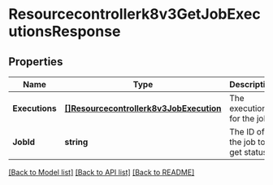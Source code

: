 # Resourcecontrollerk8v3GetJobExecutionsResponse

## Properties
Name | Type | Description | Notes
------------ | ------------- | ------------- | -------------
**Executions** | [**[]Resourcecontrollerk8v3JobExecution**](resourcecontrollerk8v3JobExecution.md) | The executions for the job. | [optional] [default to null]
**JobId** | **string** | The ID of the job to get status. | [optional] [default to null]

[[Back to Model list]](../README.md#documentation-for-models) [[Back to API list]](../README.md#documentation-for-api-endpoints) [[Back to README]](../README.md)


